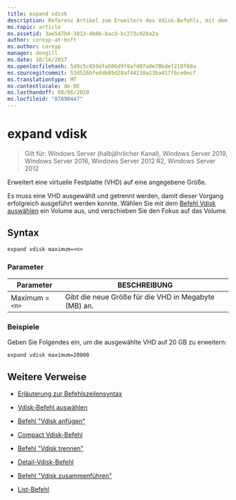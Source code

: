 ```yaml
---
title: expand vdisk
description: Referenz Artikel zum Erweitern des Vdisk-Befehls, mit dem eine virtuelle Festplatte (VHD) auf eine angegebene Größe erweitert wird.
ms.topic: article
ms.assetid: 3ae547b4-3813-4b86-bacd-bc273c028a2a
author: coreyp-at-msft
ms.author: coreyp
manager: dongill
ms.date: 10/16/2017
ms.openlocfilehash: 5d9c5c859dfa506d9f8afd07a0e78bdef210f60a
ms.sourcegitcommit: 53d526bfeddb89d28af44210a23ba417f6ce0ecf
ms.translationtype: MT
ms.contentlocale: de-DE
ms.lasthandoff: 08/06/2020
ms.locfileid: "87890447"
---
```

# <a name="expand-vdisk"></a>expand vdisk

> Gilt für: Windows Server (halbjährlicher Kanal), Windows Server 2019, Windows Server 2016, Windows Server 2012 R2, Windows Server 2012

Erweitert eine virtuelle Festplatte (VHD) auf eine angegebene Größe.

Es muss eine VHD ausgewählt und getrennt werden, damit dieser Vorgang erfolgreich ausgeführt werden konnte. Wählen Sie mit dem [Befehl Vdisk auswählen](select-vdisk.md) ein Volume aus, und verschieben Sie den Fokus auf das Volume.

## <a name="syntax"></a>Syntax

```
expand vdisk maximum=<n>
```

### <a name="parameters"></a>Parameter

 | Parameter | BESCHREIBUNG |
 |---------- | ----------- |
 | Maximum =`<n>` | Gibt die neue Größe für die VHD in Megabyte (MB) an. |

### <a name="examples"></a>Beispiele

Geben Sie Folgendes ein, um die ausgewählte VHD auf 20 GB zu erweitern:

```
expand vdisk maximum=20000
```

## <a name="additional-references"></a>Weitere Verweise

- [Erläuterung zur Befehlszeilensyntax](command-line-syntax-key.md)

- [Vdisk-Befehl auswählen](select-vdisk.md)

- [Befehl "Vdisk anfügen"](attach-vdisk.md)

- [Compact Vdisk-Befehl](compact-vdisk.md)

- [Befehl "Vdisk trennen"](detach-vdisk.md)

- [Detail-Vdisk-Befehl](detail-vdisk.md)

- [Befehl "Vdisk zusammenführen"](merge-vdisk.md)

- [List-Befehl](list.md)
